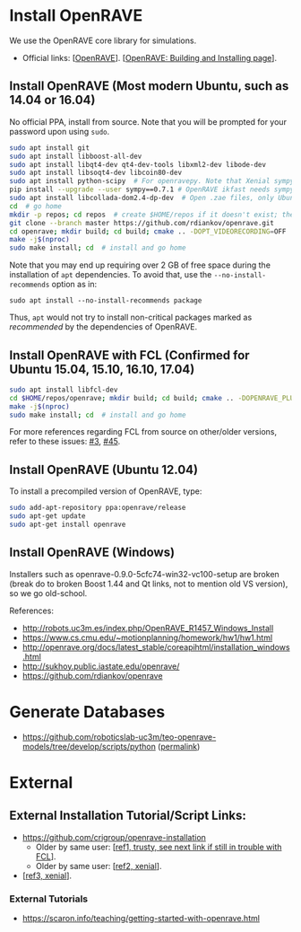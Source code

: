 # Install OpenRAVE

We use the OpenRAVE core library for simulations.

- Official links: [[OpenRAVE](http://openrave.org/)]. [[OpenRAVE: Building and Installing page](http://openrave.org/docs/latest_stable/coreapihtml/installation.html)].

## Install OpenRAVE (Most modern Ubuntu, such as 14.04 or 16.04)

No official PPA, install from source. Note that you will be prompted for your password upon using `sudo`.

```bash
sudo apt install git
sudo apt install libboost-all-dev
sudo apt install libqt4-dev qt4-dev-tools libxml2-dev libode-dev
sudo apt install libsoqt4-dev libcoin80-dev
sudo apt install python-scipy  # For openravepy. Note that Xenial sympy is 0.7.6, see next line
pip install --upgrade --user sympy==0.7.1 # OpenRAVE ikfast needs sympy 0.7.1, https://github.com/rdiankov/openrave/pull/407
sudo apt install libcollada-dom2.4-dp-dev  # Open .zae files, only Ubuntu 16.04
cd  # go home
mkdir -p repos; cd repos  # create $HOME/repos if it doesn't exist; then, enter it
git clone --branch master https://github.com/rdiankov/openrave.git
cd openrave; mkdir build; cd build; cmake .. -DOPT_VIDEORECORDING=OFF  # Avoids AV errors
make -j$(nproc)
sudo make install; cd  # install and go home
```

Note that you may end up requiring over 2 GB of free space during the installation of `apt` dependencies. To avoid that, use the `--no-install-recommends` option as in:

`sudo apt install --no-install-recommends package`

Thus, `apt` would not try to install non-critical packages marked as *recommended* by the dependencies of OpenRAVE.

## Install OpenRAVE with FCL (Confirmed for Ubuntu 15.04, 15.10, 16.10, 17.04)

```bash
sudo apt install libfcl-dev
cd $HOME/repos/openrave; mkdir build; cd build; cmake .. -DOPENRAVE_PLUGIN_FCLRAVE=ON
make -j$(nproc)
sudo make install; cd  # install and go home
```
For more references regarding FCL from source on other/older versions, refer to these issues: [#3](https://github.com/roboticslab-uc3m/installation-guides/issues/3), [#45](https://github.com/roboticslab-uc3m/installation-guides/issues/45).

## Install OpenRAVE (Ubuntu 12.04)

To install a precompiled version of OpenRAVE, type:

```bash
sudo add-apt-repository ppa:openrave/release
sudo apt-get update
sudo apt-get install openrave
```

## Install OpenRAVE (Windows)

Installers such as openrave-0.9.0-5cfc74-win32-vc100-setup are broken (break do to broken Boost 1.44 and Qt links, not to mention old VS version), so we go old-school.

References:
- http://robots.uc3m.es/index.php/OpenRAVE_R1457_Windows_Install
- https://www.cs.cmu.edu/~motionplanning/homework/hw1/hw1.html
- http://openrave.org/docs/latest_stable/coreapihtml/installation_windows.html
- http://sukhoy.public.iastate.edu/openrave/
- https://github.com/rdiankov/openrave

# Generate Databases

- https://github.com/roboticslab-uc3m/teo-openrave-models/tree/develop/scripts/python ([permalink](https://github.com/roboticslab-uc3m/teo-openrave-models/tree/0efd49e662495f8ca329ac0089fc37243ab7519c/scripts/python))

# External

## External Installation Tutorial/Script Links:
- https://github.com/crigroup/openrave-installation
   - Older by same user: [[ref1, trusty, see next link if still in trouble with FCL](http://fsuarez6.github.io/blog/openrave-trusty/)].
   - Older by same user: [[ref2, xenial](http://fsuarez6.github.io/blog/workstation-setup-xenial/)].
- [[ref3, xenial](http://www.aizac.info/installing-openrave0-9-on-ubuntu-trusty-14-04-64bit/)].

### External Tutorials
- https://scaron.info/teaching/getting-started-with-openrave.html
